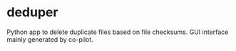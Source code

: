 # deduper
Python app to delete duplicate files based on file checksums.  GUI interface mainly generated by co-pilot.
